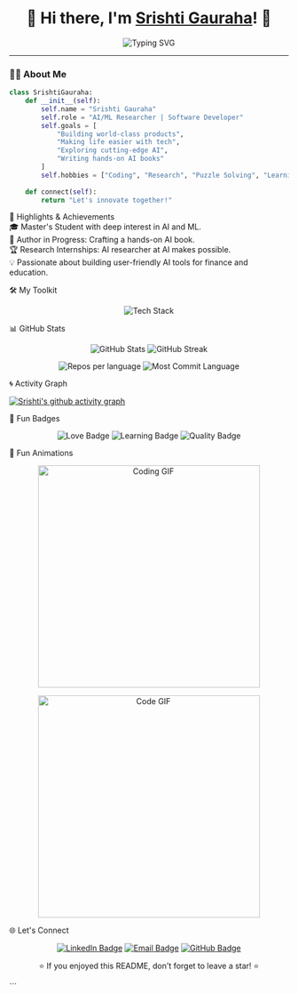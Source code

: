<h1 align="center">👋 Hi there, I'm <a href="https://www.linkedin.com/in/srishti-gauraha/" target="_blank">Srishti Gauraha</a>! 🚀</h1>

<p align="center">
  <img src="https://readme-typing-svg.demolab.com?font=Fira+Code&weight=600&size=24&pause=1000&color=0099FF&width=435&lines=AI+Researcher+%7C+Software+Developer;Machine+Learning+Enthusiast+%7C+Problem+Solver;Building+for+the+Future!+%F0%9F%9A%80" alt="Typing SVG" />
</p>

---

### 🧑‍💻 About Me  
```python
class SrishtiGauraha:
    def __init__(self):
        self.name = "Srishti Gauraha"
        self.role = "AI/ML Researcher | Software Developer"
        self.goals = [
            "Building world-class products",
            "Making life easier with tech",
            "Exploring cutting-edge AI",
            "Writing hands-on AI books"
        ]
        self.hobbies = ["Coding", "Research", "Puzzle Solving", "Learning New Tech"]
    
    def connect(self):
        return "Let's innovate together!"
 ```
🌟 Highlights & Achievements<br>
 🎓 Master's Student with deep interest in AI and ML.<br>
 📘 Author in Progress: Crafting a hands-on AI book.<br>
 🏆 Research Internships: AI researcher at AI makes possible.<br>
 💡 Passionate about building user-friendly AI tools for finance and education.


🛠️ My Toolkit
<p align="center"> <img src="https://skillicons.dev/icons?i=python,js,react,nodejs,django,flask,tensorflow,pytorch,docker,kubernetes,git,github,html,css,sql,linux,vscode&theme=dark" alt="Tech Stack" /> </p>


📊 GitHub Stats
<p align="center"> <img src="https://github-readme-stats.vercel.app/api?username=Srishti44-g&show_icons=true&theme=github_dark&hide_border=true" alt="GitHub Stats" /> <img src="https://github-readme-streak-stats.herokuapp.com?user=Srishti44-g&theme=github-dark-blue&hide_border=true" alt="GitHub Streak" /> </p> <p align="center"> <img src="https://github-profile-summary-cards.vercel.app/api/cards/repos-per-language?username=Srishti44-g&theme=github_dark" alt="Repos per language" /> <img src="https://github-profile-summary-cards.vercel.app/api/cards/most-commit-language?username=Srishti44-g&theme=github_dark" alt="Most Commit Language" /> </p>

🌀 Activity Graph

[![Srishti's github activity graph](https://github-readme-activity-graph.vercel.app/graph?username=Srishti44-g&bg_color=fffff0&color=708090&line=24292e&point=24292e&area=true&hide_border=true)](https://github.com/ashutosh00710/github-readme-activity-graph)

🎉 Fun Badges
<p align="center"> <img src="https://img.shields.io/badge/Made%20With-Love-%23ff69b4?style=for-the-badge&logo=heart&logoColor=white" alt="Love Badge" /> <img src="https://img.shields.io/badge/Always-Learning-%2300C853?style=for-the-badge&logo=read-the-docs&logoColor=white" alt="Learning Badge" /> <img src="https://img.shields.io/badge/Focused%20On-Quality-%23FFD700?style=for-the-badge&logo=star&logoColor=white" alt="Quality Badge" /> </p>

🔮 Fun Animations
<p align="center"> <img src="https://raw.githubusercontent.com/Srishti44-g/Srishti44-g/main/coding.gif" alt="Coding GIF" width="400"> </p> <p align="center"> <img src="https://media.giphy.com/media/qgQUggAC3Pfv687qPC/giphy.gif" alt="Code GIF" width="400"> </p>

🌐 Let's Connect
<p align="center"> <a href="https://www.linkedin.com/in/srishti-gauraha/" target="_blank"><img src="https://img.shields.io/badge/LinkedIn-%230077B5.svg?style=for-the-badge&logo=linkedin&logoColor=white" alt="LinkedIn Badge" /></a> <a href="mailto:srishti44.g@example.com" target="_blank"><img src="https://img.shields.io/badge/Email-D14836?style=for-the-badge&logo=gmail&logoColor=white" alt="Email Badge" /></a> <a href="https://github.com/Srishti44-g" target="_blank"><img src="https://img.shields.io/badge/GitHub-171515?style=for-the-badge&logo=github&logoColor=white" alt="GitHub Badge" /></a> </p>
<p align="center">⭐️ If you enjoyed this README, don't forget to leave a star! ⭐️</p> ```

